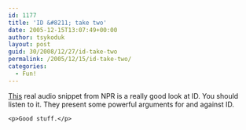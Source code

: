 ```yaml
---
id: 1177
title: 'ID &#8211; take two'
date: 2005-12-15T13:07:49+00:00
author: tsykoduk
layout: post
guid: 30/2008/12/27/id-take-two
permalink: /2005/12/15/id-take-two/
categories:
  - Fun!
---
```

<p><a href="http://www.npr.org/templates/story/story.php?storyId=5024450">This</a> real audio snippet from <span class="caps">NPR</span> is a really good look at ID. You should listen to it. They present some powerful arguments for and against ID.</p>


	<p>Good stuff.</p>